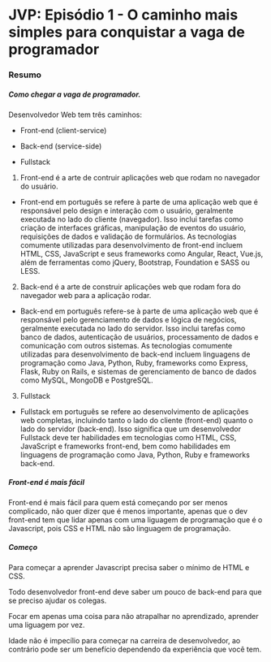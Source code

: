 # JVP: Episódio 1 - O caminho mais simples para conquistar a vaga de programador

### Resumo

##### Como chegar a vaga de programador.

Desenvolvedor Web tem três caminhos:

* Front-end (client-service)

* Back-end (service-side)

* Fullstack
1. Front-end é a arte de contruir aplicações web que rodam no navegador do usuário.
* Front-end em português se refere à parte de uma aplicação web que é responsável pelo design e interação com o usuário, geralmente executada no lado do cliente (navegador). Isso inclui tarefas como criação de interfaces gráficas, manipulação de eventos do usuário, requisições de dados e validação de formulários. As tecnologias comumente utilizadas para desenvolvimento de front-end incluem HTML, CSS, JavaScript e seus frameworks como Angular, React, Vue.js, além de ferramentas como jQuery, Bootstrap, Foundation e SASS ou LESS.
2. Back-end é a arte de construir aplicações web que rodam fora do navegador web para a aplicação rodar.
* Back-end em português refere-se à parte de uma aplicação web que é responsável pelo gerenciamento de dados e lógica de negócios, geralmente executada no lado do servidor. Isso inclui tarefas como banco de dados, autenticação de usuários, processamento de dados e comunicação com outros sistemas. As tecnologias comumente utilizadas para desenvolvimento de back-end incluem linguagens de programação como Java, Python, Ruby, frameworks como Express, Flask, Ruby on Rails, e sistemas de gerenciamento de banco de dados como MySQL, MongoDB e PostgreSQL.
3. Fullstack 
* Fullstack em português se refere ao desenvolvimento de aplicações web completas, incluindo tanto o lado do cliente (front-end) quanto o lado do servidor (back-end). Isso significa que um desenvolvedor Fullstack deve ter habilidades em tecnologias como HTML, CSS, JavaScript e frameworks front-end, bem como habilidades em linguagens de programação como Java, Python, Ruby e frameworks back-end.

##### Front-end é mais fácil

Front-end é mais fácil para quem está começando por ser menos complicado, não quer dizer que é menos importante, apenas que o dev front-end tem que lidar apenas com uma liguagem de programação que é o Javascript, pois CSS e HTML não são linguagem de programação.

##### Começo

Para começar  a aprender Javascript precisa saber o mínimo de HTML e CSS.

Todo desenvolvedor front-end deve saber um pouco de back-end para que se preciso ajudar os colegas.

Focar em apenas uma coisa para não atrapalhar no aprendizado, aprender uma liguagem por vez.

Idade não é impecílio para começar na carreira de desenvolvedor, ao contrário pode ser um benefício dependendo da experiência que você tem.
